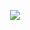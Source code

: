 <p align="center">
<img src="https://github.com/ikozhuhar/sysadmin_skills/blob/main/img/linux-Cookbook.png">
</p>

